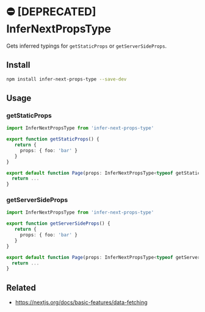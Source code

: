 # :no_entry: [DEPRECATED] InferNextPropsType

Gets inferred typings for `getStaticProps` or `getServerSideProps`.

## Install

```sh
npm install infer-next-props-type --save-dev
```

## Usage

### getStaticProps

```ts
import InferNextPropsType from 'infer-next-props-type'

export function getStaticProps() {
   return {
     props: { foo: 'bar' }
   }
}

export default function Page(props: InferNextPropsType<typeof getStaticProps>) {
  return ...
}
```

### getServerSideProps

```ts
import InferNextPropsType from 'infer-next-props-type'

export function getServerSideProps() {
   return {
     props: { foo: 'bar' }
   }
}

export default function Page(props: InferNextPropsType<typeof getServerSideProps>) {
  return ...
}
```

## Related

- https://nextjs.org/docs/basic-features/data-fetching

